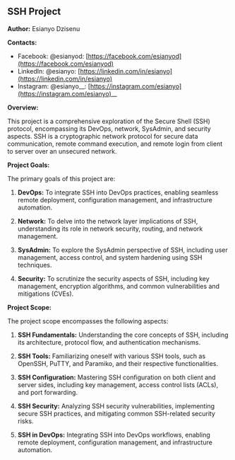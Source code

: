 ## SSH Project

**Author:** Esianyo Dzisenu

**Contacts:**

* Facebook: @esianyod: [https://facebook.com/esianyod](https://facebook.com/esianyod)
* LinkedIn: @esianyo: [https://linkedin.com/in/esianyo](https://linkedin.com/in/esianyo)
* Instagram: @esianyo__: [https://instagram.com/esianyo](https://instagram.com/esianyo)__

**Overview:**

This project is a comprehensive exploration of the Secure Shell (SSH) protocol, encompassing its DevOps, network, SysAdmin, and security aspects. SSH is a cryptographic network protocol for secure data communication, remote command execution, and remote login from client to server over an unsecured network.

**Project Goals:**

The primary goals of this project are:

1. **DevOps:** To integrate SSH into DevOps practices, enabling seamless remote deployment, configuration management, and infrastructure automation.

2. **Network:** To delve into the network layer implications of SSH, understanding its role in network security, routing, and network management.

3. **SysAdmin:** To explore the SysAdmin perspective of SSH, including user management, access control, and system hardening using SSH techniques.

4. **Security:** To scrutinize the security aspects of SSH, including key management, encryption algorithms, and common vulnerabilities and mitigations (CVEs).

**Project Scope:**

The project scope encompasses the following aspects:

1. **SSH Fundamentals:** Understanding the core concepts of SSH, including its architecture, protocol flow, and authentication mechanisms.

2. **SSH Tools:** Familiarizing oneself with various SSH tools, such as OpenSSH, PuTTY, and Paramiko, and their respective functionalities.

3. **SSH Configuration:** Mastering SSH configuration on both client and server sides, including key management, access control lists (ACLs), and port forwarding.

4. **SSH Security:** Analyzing SSH security vulnerabilities, implementing secure SSH practices, and mitigating common SSH-related security risks.

5. **SSH in DevOps:** Integrating SSH into DevOps workflows, enabling remote deployment, configuration management, and infrastructure automation.

